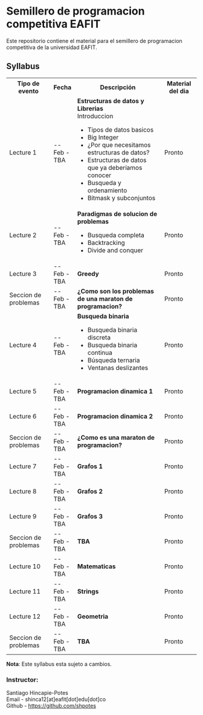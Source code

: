 # Semillero de programacion competitiva EAFIT 
Este repositorio contiene el material para el semillero de programacion
competitiva de la universidad EAFIT.

## Syllabus

<table class="table">
  <tbody><tr class="active">
      <th>Tipo de evento</th><th>Fecha</th><th>Descripción</th><th>Material del dia</th>
    </tr>
    <tr>
      <td>Lecture 1</td>
      <td> -- <br> Feb - <br> TBA </td>
      <td>
	<b>Estructuras de datos y Librerias</b> <br>
    Introduccion <br>
	<ul>
	  <li>Tipos de datos basicos</li>
	  <li>Big Integer</li>
	  <li>¿Por que necesitamos estructuras de datos?</li>
	  <li>Estructuras de datos que ya deberíamos conocer</li>
      <li>Busqueda y ordenamiento</li>
      <li>Bitmask y subconjuntos</li>
	</ul>
      </td>
      <td>
          Pronto
      </td>
    </tr>
    <tr>
      <td>Lecture 2</td>
      <td> -- <br> Feb - <br> TBA </td>
      <td>
	<b>Paradigmas de solucion de problemas</b> <br>
	<ul>
	  <li>Busqueda completa</li>
	  <li>Backtracking</li>
	  <li>Divide and conquer</li>
        </ul>
      </td>
      <td>
          Pronto
      </td>
    </tr>
    <tr>
      <td>Lecture 3</td>
      <td> -- <br> Feb - <br> TBA </td>
      <td>
	<b>Greedy</b>
      </td>
      <td>
          Pronto
      </td>
    </tr>
    <tr>
      <td>Seccion de problemas</td>
      <td> -- <br> Feb - <br> TBA </td>
      <td>
	<b>¿Como son los problemas de una maraton de programacion?</b>
      </td>
      <td>
          Pronto
      </td>
    </tr>
    <tr>
      <td>Lecture 4</td>
      <td> -- <br> Feb - <br> TBA </td>
      <td>
	<b>Busqueda binaria</b> <br>
	<ul>
	  <li>Busqueda binaria discreta</li>
	  <li>Busqueda binaria continua</li>
	  <li>Búsqueda ternaria</li>
	  <li>Ventanas deslizantes</li>
	</ul>
      </td>
      <td>
          Pronto
      </td>
    </tr>
    <tr>
      <td>Lecture 5</td>
      <td> -- <br> Feb - <br> TBA </td>
      <td>
	<b>Programacion dinamica 1</b> <br>
      </td>
      <td>
          Pronto
      </td>
    </tr>
    <tr>
      <td>Lecture 6</td>
      <td> -- <br> Feb - <br> TBA </td>
      <td>
	<b>Programacion dinamica 2</b> <br>
      </td>
      <td>
          Pronto
      </td>
    </tr>
    <tr>
      <td>Seccion de problemas</td>
      <td> -- <br> Feb - <br> TBA </td>
      <td>
	<b>¿Como es una maraton de programacion?</b>
      </td>
      <td>
          Pronto
      </td>
     </tr>
       <tr>
      <td>Lecture 7</td>
      <td> -- <br> Feb - <br> TBA </td>
      <td>
	<b>Grafos 1</b> <br>
      </td>
      <td>
          Pronto
      </td>
    </tr>
    <tr>
      <td>Lecture 8</td>
      <td> -- <br> Feb - <br> TBA </td>
      <td>
	<b>Grafos 2</b> <br>
      </td>
      <td>
          Pronto
      </td>
    </tr>
    <tr>
      <td>Lecture 9</td>
      <td> -- <br> Feb - <br> TBA </td>
      <td>
	<b>Grafos 3</b> <br>
      </td>
      <td>
          Pronto
      </td>
    </tr>
    <tr>
      <td>Seccion de problemas</td>
      <td> -- <br> Feb - <br> TBA </td>
      <td>
	<b>TBA</b>
      </td>
      <td>
          Pronto
      </td>
     </tr>    
       <tr>
      <td>Lecture 10</td>
      <td> -- <br> Feb - <br> TBA </td>
      <td>
	<b>Matematicas</b> <br>
      </td>
      <td>
          Pronto
      </td>
    </tr>
    <tr>
      <td>Lecture 11</td>
      <td> -- <br> Feb - <br> TBA </td>
      <td>
	<b>Strings</b> <br>
      </td>
      <td>
          Pronto
      </td>
    </tr>
    <tr>
      <td>Lecture 12</td>
      <td> -- <br> Feb - <br> TBA </td>
      <td>
	<b>Geometria</b> <br>
      </td>
      <td>
          Pronto
      </td>
    </tr>
    <tr>
      <td>Seccion de problemas</td>
      <td> -- <br> Feb - <br> TBA </td>
      <td>
	<b>TBA</b>
      </td>
      <td>
          Pronto
      </td>
     </tr> 	  
</tbody></table>

**Nota**: Este syllabus esta sujeto a cambios.

### Instructor:
Santiago Hincapie-Potes<br>
Email - shinca12[at]eafit[dot]edu[dot]co<br>
Github - https://github.com/shpotes
